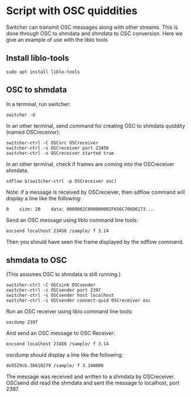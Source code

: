 Script with OSC quiddities
=======

Switcher can transmit OSC messages along with other streams. This is done through OSC to shmdata and shmdata to OSC conversion. Here we give an example of use with the liblo tools

## Install liblo-tools

```
sudo apt install liblo-tools
```

## OSC to shmdata

In a terminal, run switcher:
```
switcher -d
```

In an other terminal, send command for creating OSC to shmdata quiddity (named OSCreceiver):
```
switcher-ctrl -C OSCsrc OSCreceiver
switcher-ctrl -s OSCreceiver port 23456
switcher-ctrl -s OSCreceiver started true
```

In an other terminal, check if frames are coming into the OSCreceiver shmdata.
```
sdflow $(switcher-ctrl -p OSCreceiver osc)
```
Note: if a message is received by OSCreceiver, then sdflow command will display a line like the following:
```
0    size: 20    data: 0000662C000000002F656C706D6173...
```

Send an OSC message using liblo command line tools:
```
oscsend localhost 23456 /sample/ f 3.14
```
Then you should have seen the frame displayed by the sdflow command.

## shmdata to OSC

(This assumes OSC to shmdata is still running.)

```
switcher-ctrl -C OSCsink OSCsender
switcher-ctrl -s OSCsender port 2397
switcher-ctrl -s OSCsender host localhost
switcher-ctrl -i OSCsender connect-quid OSCreceiver osc
```

Run an OSC receiver using liblo command line tools:
```
oscdump 2397
```

And send an OSC message to OSC Receiver:
```
oscsend localhost 23456 /sample/ f 3.14
```

oscdump should display a line like the following:
```
de5529cb.3b610279 /sample/ f 3.140000

```

The message was received and written to a shmdata by OSCreceiver. OSCsend did read the shmdata and sent the message to localhost, port 2397.
